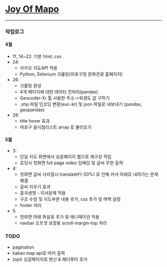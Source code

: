 # [Joy Of Mapo](https://joyofmapo.site)

---

### 작업로그

#### 4월

- 11, 14~22: 기본 html, css
- 24:
  - 카카오 지도API 적용
  - Python, Selenium 크롤링(마포구청 문화관광 홈페이지)
- 26:
  - 크롤링 완성
  - 4개 페이지에 대한 데이터 전처리(pandas)
  - Geocoder-Xr 툴 사용한 주소->위경도 값 구하기
  - .shp 파일 인코딩 변환(euc-kr) 및 json 파일로 내보내기 (pandas, geopandas)
- 28:
  - title hover 효과
  - 마포구 음식점리스트 array 로 불러오기

#### 5월

- 3:
  - 단일 지도 화면에서 싱글페이지 웹으로 재구성 작업
  - 로딩시 첫화면 full page video 임베딩 및 글씨 무한 출력
- 4:
  - 첫화면 글씨 사라질시 translateY(-50%) 로 인해 커서 아래로 내려가는 문제 해결
  - 글씨 지우기 효과
  - 흥국생명 - 이서윤체 적용
  - 구조 수정 및 지도부분 내용 추가, css 추가 및 여백 설정
  - footer 처리
- 5:
  - 첫화면 아래 화살표 추가 및 애니메이션 적용
  - navbar 오프셋 보정용 scroll-margin-top 처리

### TODO

- pagination
- kakao map api로 마커 출력
- (opt) 싱글페이지로 변신 & 헤더푸터 추가
